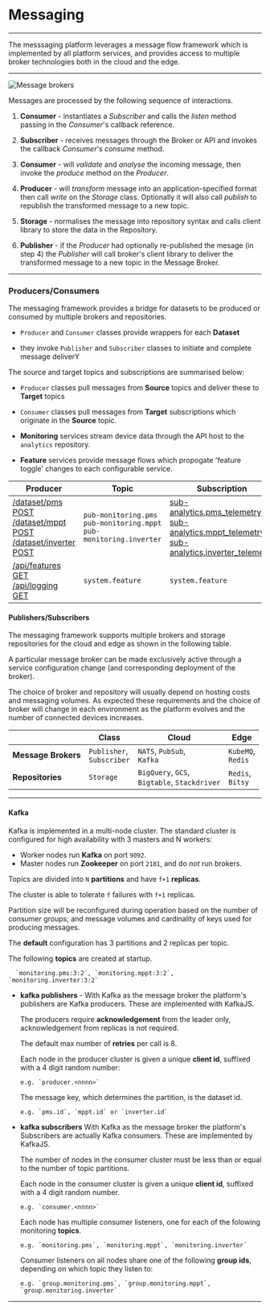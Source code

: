 # Messaging
---

The messsaging platform leverages a message flow framework which is implemented by all platform services, and provides access to multiple broker technologies both in the cloud and the edge.

---

![Message brokers](/images/message-broker.png)

Messages are processed by the following sequence of interactions.

1. **Consumer** - instantiates a _Subscriber_ and calls the _listen_ method passing in the _Consumer_'s callback reference.

2. **Subscriber** - receives messages through the Broker or API and invokes the callback _Consumer_'s _consume_ method. 

3. **Consumer** - will _validate_ and _analyse_ the incoming message, then invoke the _produce_ method on the _Producer_.

4. **Producer** - will _transform_ message into an application-specified format then call _write_ on the _Storage_ class. 
   Optionally it will also call _publish_ to republish the transformed message to a new topic.

5. **Storage** - normalises the message into repository syntax and calls client library to store the data in the Repository. 

6. **Publisher** - if the _Producer_  had optionally re-published the mesage (in step 4) the _Publisher_ will call broker's client library to deliver the transformed message to a new topic in the Message Broker.

---

### Producers/Consumers

The messaging framework provides a bridge for datasets to be produced or consumed by multiple brokers and repositories. 

- `Producer` and `Consumer` classes provide wrappers for each **Dataset** 

- they invoke `Publisher` and `Subscriber` classes to initiate and complete message deliverY 

The source and target topics and subscriptions are summarised below:

- `Producer` classes pull messages from **Source** topics and deliver these to **Target** topics

- `Consumer` classes pull messages from **Target** subscriptions which originate in the **Source** topic.

- **Monitoring** services stream device data through the API host to the `analytics` repository.

- **Feature** services provide message flows which propogate 'feature toggle' changes to each configurable service.

Producer                   | Topic                          | Subscription                | Dataset / New Topic
---                        | ---                            | ---                         | ---    
[/dataset/pms POST](/docs/api.sundaya.monitored.equipment/0/routes/devices/dataset/pms/post)<br>[/dataset/mppt POST](/docs/api.sundaya.monitored.equipment/0/routes/devices/dataset/mppt/post)<br>[/dataset/inverter POST](/docs/api.sundaya.monitored.equipment/0/routes/devices/dataset/inverter/post) | `pub-monitoring.pms`<br>`pub-monitoring.mppt`<br>`pub-monitoring.inverter` |  [sub-analytics.pms_telemetry](/docs/api.sundaya.monitored.equipment/0/c/Implementation/Datasets/analytics/pms_telemetry)<br>[sub-analytics.mppt_telemetry](/docs/api.sundaya.monitored.equipment/0/c/Implementation/Datasets/analytics/mppt_telemetry)<br>[sub-analytics.inverter_telemetry](/docs/api.sundaya.monitored.equipment/0/c/Implementation/Datasets/analytics/inverter_telemetry) | `analytics.pms_telemetry`<br>`analytics.mppt_telemetry`<br>`analytics.inverter_telemetry`
[/api/features GET](/docs/api.sundaya.monitored.equipment/0/routes/api/features/get)<br>[/api/logging GET](/docs/api.sundaya.monitored.equipment/0/routes/api/logging/get) | `system.feature` | `system.feature` | `sub-env.active.features` | `env_system`


#### Publishers/Subscribers

The messaging framework supports multiple brokers and storage repositories for the cloud and edge as shown in the following table.

A particular message broker can be made exclusively active through a service configuration change (and corresponding deployment of the broker). 

The choice of broker and repository will usually depend on hosting costs and messaging volumes. As expected these requirements and the choice of broker will change in each environment as the platform evolves and the number of connected devices increases.

<i></i>              | Class                         | Cloud                          | Edge                  
---                  | ---                           | ---                            | ---                   
**Message Brokers**  | `Publisher`,<br>`Subscriber`   | `NATS`, `PubSub`,<br>`Kafka`  | `KubeMQ`,<br>`Redis`  
**Repositories**     | `Storage`                     | `BigQuery`, `GCS`,<br>`Bigtable`, `Stackdriver` | `Redis`,<br>`Bitsy` | 

---


#### Kafka

Kafka is implemented in a multi-node cluster. The standard cluster is configured for high availability with  3 masters and N workers: 

- Worker nodes run __Kafka__ on port `9092`. 
- Master nodes run __Zookeeper__ on port `2181`, and do _not_ run brokers.

Topics are divided into `N` __partitions__ and have `f+1` __replicas__. 

The cluster is able to tolerate `f` failures with `f+1` replicas. 

Partition size will be reconfigured during operation based on the number of consumer groups; and message volumes and cardinality of keys used for producing messages.

The __default__ configuration has 3 partitions and 2 replicas per topic.

The following __topics__ are created at startup.

      `monitoring.pms:3:2`, `monitoring.mppt:3:2`, `monitoring.inverter:3:2`

- **kafka publishers** - With Kafka as the message broker the platform's publishers are Kafka producers. These are implemented with KafkaJS. 

   The producers require __acknowledgement__ from the leader only, acknowledgement from replicas is not required. 

   The default max number of __retries__ per call is 8.

   Each node in the producer cluster is given a unique __client id__, suffixed with a 4 digit random number:

      e.g. `producer.<nnnn>`

   The message key, which determines the partition, is the dataset id. 

      e.g. `pms.id`, `mppt.id` or `inverter.id`

- **kafka subscribers** With Kafka as the message broker the platform's Subscribers are actually Kafka consumers. These are implemented by KafkaJS. 

   The number of nodes in the consumer cluster must be less than or equal to the number of topic partitions.

   Each node in the consumer cluster is given a unique __client id__, suffixed with a 4 digit random number.

      e.g. `consumer.<nnnn>`

   Each node has multiple consumer listeners, one for each of the folowing monitoring __topics__.

      e.g. `monitoring.pms`, `monitoring.mppt`, `monitoring.inverter`

   Consumer listeners on all nodes share one of the following __group ids__, depending on which topic they listen to:

      e.g. `group.monitoring.pms`, `group.monitoring.mppt`, `group.monitoring.inverter`

---
